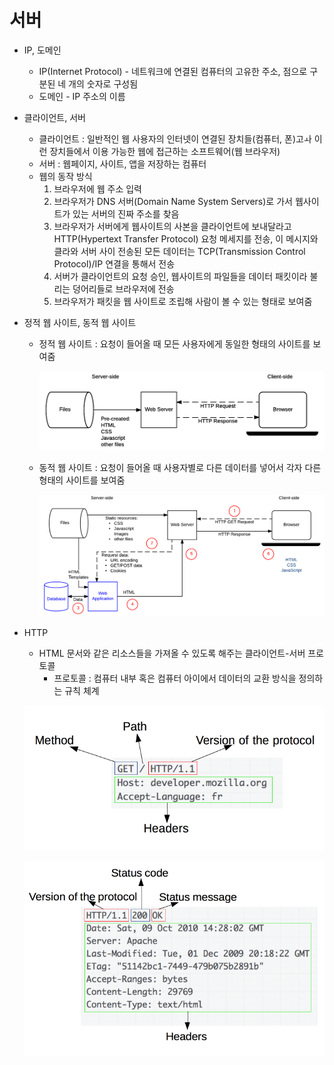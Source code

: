 # 서버

- IP, 도메인
  - IP(Internet Protocol) - 네트워크에 연결된 컴퓨터의 고유한 주소, 점으로 구분된 네 개의 숫자로 구성됨
  - 도메인 - IP 주소의 이름

- 클라이언트, 서버

  - 클라이언트 : 일반적인 웹 사용자의 인터넷이 연결된 장치들(컴퓨터, 폰)고ㅘ 이런 장치들에서 이용 가능한 웹에 접근하는 소프트웨어(웹 브라우저)
  - 서버 : 웹페이지, 사이트, 앱을 저장하는 컴퓨터
  - 웹의 동작 방식
    1. 브라우저에 웹 주소 입력
    2. 브라우저가 DNS 서버(Domain Name System Servers)로 가서 웹사이트가 있는 서버의 진짜 주소를 찾음
    3. 브라우저가 서버에게 웹사이트의 사본을 클라이언트에 보내달라고 HTTP(Hypertext Transfer Protocol) 요청 메세지를 전송, 이 메시지와 클라와 서버 사이 전송된 모든 데이터는 TCP(Transmission Control Protocol)/IP 연결을 통해서 전송
    4. 서버가 클라이언트의 요청 승인, 웹사이트의 파일들을 데이터 패킷이라 불리는 덩어리들로 브라우저에 전송
    5. 브라우저가 패킷을 웹 사이트로 조립해 사람이 볼 수 있는 형태로 보여줌

- 정적 웹 사이트, 동적 웹 사이트 

  - 정적 웹 사이트 : 요청이 들어올 때 모든 사용자에게 동일한 형태의 사이트를 보여줌

    ![static](static-sites.png)

  - 동적 웹 사이트 : 요청이 들어올 때 사용자별로 다른 데이터를 넣어서 각자 다른 형태의 사이트를 보여줌

    ![dynamic](dynamic-sites.png)

- HTTP

  - HTML 문서와 같은 리소스들을 가져올 수 있도록 해주는 클라이언트-서버 프로토콜
    - 프로토콜 : 컴퓨터 내부 혹은 컴퓨터 아이에서 데이터의 교환 방식을 정의하는 규칙 체계

  ![request](http_request.png)

  ![response](http_response.png)